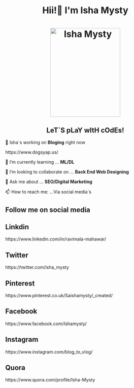 ### <h1 align='center'> Hii!👋 I'm Isha Mysty</h1>
<?xml version="1.0" encoding="iso-8859-1"?>
<!DOCTYPE html PUBLIC "-//W3C//DTD XHTML 1.0 Transitional//EN"
         "http://www.w3.org/TR/xhtml1/DTD/xhtml1-transitional.dtd">
<html xmlns="http://www.w3.org/1999/xhtml" xml:lang="en" lang="en">
	<head>
		<body>
			<h1 align='center'><img src='https://lh3.googleusercontent.com/3AwGtYF6DC06C1Hq70I535r8gj65qkSNTZKXu-y1pibi7SfprBzQyGmUndH8MgUO_OX4U0vfOIoKccg-xdGTmXluS8j5XYegw8l9hhkP0FcVLVSOI8-jLWTV2Muj_FzF0soyb-MlIw=w2400' height='280' width='220' alt='Isha Mysty'></h1>		
		<h2 align='center'>LeT`S pLaY wItH cOdEs!</h2></p>
			
  <p>🔭 Isha`s working on <b>Bloging</b> right now</p>
    https://www.dogsyap.us/</p>
 🌱 I’m currently learning ... <b>ML/DL</b></p>
👯 I’m looking to collaborate on ... <b>Back End Web Designing</b></p>
💬 Ask me about ... <b>SEO/Digital Marketing</b></p>
📫 How to reach me: ...Via social media`s </p>
		<h2>Follow me on social media</h2>
    <h2>Linkdin</h2>
https://www.linkedin.com/in/ravimala-mahawar/
    <h2>Twitter</h2>
    https://twitter.com/isha_mysty
    <h2>Pinterest</h2>
    https://www.pinterest.co.uk/Saishamysty/_created/
    <h2>Facebook</h2>
    https://www.facebook.com/Ishamysty/
    <h2>Instagram</h2>
    https://www.instagram.com/blog_to_vlog/
    <h2>Quora</h2>
    https://www.quora.com/profile/Isha-Mysty
    
</body>
</html>
<!--
**Ishamysty** is a ✨ _special_ ✨ repository because its `README.md` (this file) appears on your GitHub profile.

Here are some ideas to get you started:


- 😄 Pronouns: ...
- ⚡ Fun fact: ...
-->
